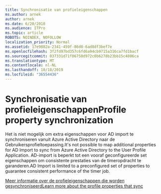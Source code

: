 ```yaml
---
title: Synchronisatie van profieleigenschappen
ms.author: arnek
author: arnek
ms.date: 6/20/2018
ms.audience: ITPro
ms.topic: article
ROBOTS: NOINDEX, NOFOLLOW
localization_priority: Normal
ms.assetid: 17e9882a-2341-459f-86d8-6ad8df3bef7e
ms.openlocfilehash: 3f2fd97bd357c6fd6a94cb9715a316ca7fd1bacf
ms.sourcegitcommit: 037331d71f06750d972c0b6278b23bb15c4806ca
ms.translationtype: MT
ms.contentlocale: nl-NL
ms.lasthandoff: 10/18/2019
ms.locfileid: "36554436"
---
```

# <a name="profile-property-synchronization"></a><span data-ttu-id="7946a-102">Synchronisatie van profieleigenschappen</span><span class="sxs-lookup"><span data-stu-id="7946a-102">Profile property synchronization</span></span>

<span data-ttu-id="7946a-103">Het is niet mogelijk om extra eigenschappen voor AD import te synchroniseren vanuit Azure Active Directory naar de Gebruikersprofieltoepassing.</span><span class="sxs-lookup"><span data-stu-id="7946a-103">It's not possible to map additional properties for AD Import to sync from Azure Active Directory to the User Profile Application.</span></span> <span data-ttu-id="7946a-104">AD-import is beperkt tot een vooraf geconfigureerde set eigenschappen om consistente prestaties van de timeropdracht te garanderen.</span><span class="sxs-lookup"><span data-stu-id="7946a-104">AD Import is limited to a preconfigured set of properties to guarantee consistent performance of the timer job.</span></span>
  
[<span data-ttu-id="7946a-105">Meer informatie over de profieleigenschappen die worden gesynchroniseerd</span><span class="sxs-lookup"><span data-stu-id="7946a-105">Learn more about the profile properties that sync</span></span>](https://go.microsoft.com/fwlink/?linkid=875671)
  

